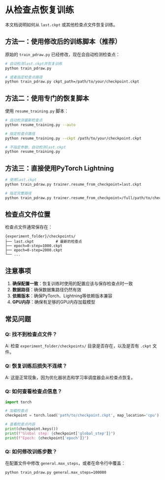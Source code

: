 # 从检查点恢复训练

本文档说明如何从 `last.ckpt` 或其他检查点文件恢复训练。

## 方法一：使用修改后的训练脚本（推荐）

原始的 `train_pdraw.py` 已经修改，现在会自动检测检查点：

```bash
# 自动检测last.ckpt并恢复训练
python train_pdraw.py

# 或者指定检查点路径
python train_pdraw.py ckpt_path=/path/to/your/checkpoint.ckpt
```

## 方法二：使用专门的恢复脚本

使用 `resume_training.py` 脚本：

```bash
# 自动检测最新检查点
python resume_training.py --auto

# 指定检查点路径
python resume_training.py --ckpt /path/to/your/checkpoint.ckpt

# 不指定参数，自动检测last.ckpt
python resume_training.py
```

## 方法三：直接使用PyTorch Lightning

```bash
# 使用last.ckpt
python train_pdraw.py trainer.resume_from_checkpoint=last.ckpt

# 指定完整路径
python train_pdraw.py trainer.resume_from_checkpoint=/full/path/to/checkpoint.ckpt
```

## 检查点文件位置

检查点文件通常保存在：
```
{experiment_folder}/checkpoints/
├── last.ckpt          # 最新的检查点
├── epoch=0-step=1000.ckpt
├── epoch=0-step=2000.ckpt
└── ...
```

## 注意事项

1. **确保配置一致**：恢复训练时使用的配置应该与保存检查点时一致
2. **数据路径**：确保数据集路径仍然有效
3. **依赖版本**：确保PyTorch、Lightning等依赖版本兼容
4. **GPU内存**：确保有足够的GPU内存加载模型

## 常见问题

### Q: 找不到检查点文件？
A: 检查 `experiment_folder/checkpoints/` 目录是否存在，以及是否有 `.ckpt` 文件。

### Q: 恢复训练后损失不连续？
A: 这是正常现象，因为优化器状态和学习率调度器会从检查点恢复。

### Q: 如何查看检查点信息？
```python
import torch

# 加载检查点
checkpoint = torch.load('path/to/checkpoint.ckpt', map_location='cpu')

# 查看检查点内容
print(checkpoint.keys())
print(f"Global step: {checkpoint['global_step']}")
print(f"Epoch: {checkpoint['epoch']}")
```

### Q: 如何修改训练步数？
在配置文件中修改 `general.max_steps`，或者在命令行中覆盖：
```bash
python train_pdraw.py general.max_steps=100000
``` 